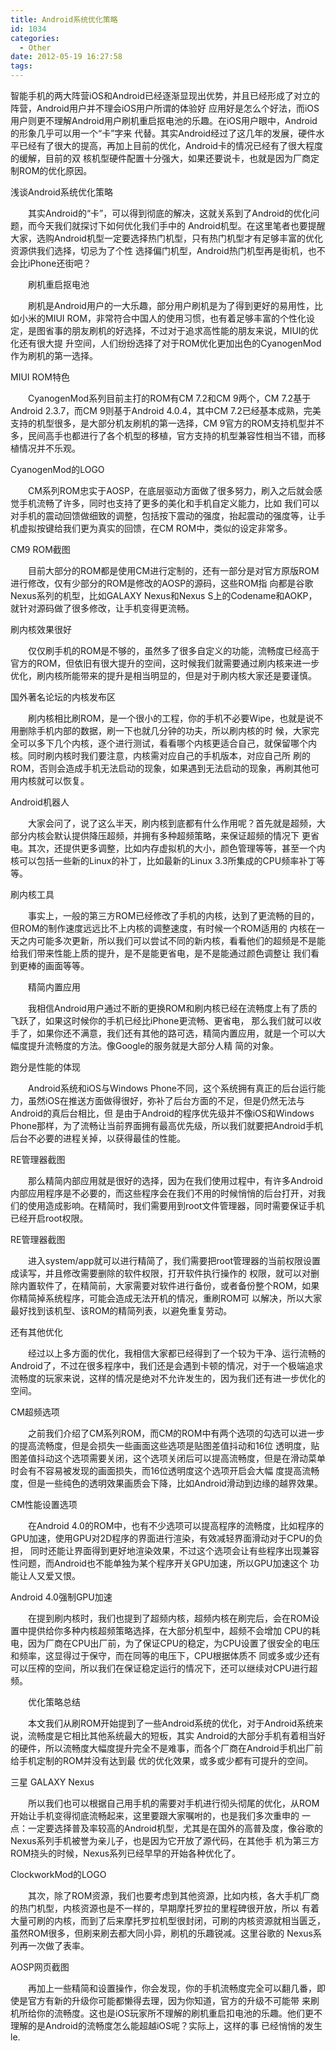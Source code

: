 ```yaml
---
title: Android系统优化策略
id: 1034
categories:
  - Other
date: 2012-05-19 16:27:58
tags:
---
```


智能手机的两大阵营iOS和Android已经逐渐显现出优势，并且已经形成了对立的阵营，Android用户并不理会iOS用户所谓的体验好 应用好是怎么个好法，而iOS用户则更不理解Android用户刷机重启抠电池的乐趣。在iOS用户眼中，Android的形象几乎可以用一个“卡”字来 代替。其实Android经过了这几年的发展，硬件水平已经有了很大的提高，再加上目前的优化，Android卡的情况已经有了很大程度的缓解，目前的双 核机型硬件配置十分强大，如果还要说卡，也就是因为厂商定制ROM的优化原因。

浅谈Android系统优化策略

　　其实Android的“卡”，可以得到彻底的解决，这就关系到了Android的优化问题，而今天我们就探讨下如何优化我们手中的 Android机型。在这里笔者也要提醒大家，选购Android机型一定要选择热门机型，只有热门机型才有足够丰富的优化资源供我们选择，切忌为了个性 选择偏门机型，Android热门机型再是街机，也不会比iPhone还街吧？

　　刷机重启抠电池
<!--more-->
　　刷机是Android用户的一大乐趣，部分用户刷机是为了得到更好的易用性，比如小米的MIUI ROM，非常符合中国人的使用习惯，也有着足够丰富的个性化设定，是图省事的朋友刷机的好选择，不过对于追求高性能的朋友来说，MIUI的优化还有很大提 升空间，人们纷纷选择了对于ROM优化更加出色的CyanogenMod作为刷机的第一选择。

MIUI ROM特色

　　CyanogenMod系列目前主打的ROM有CM 7.2和CM 9两个，CM 7.2基于Android 2.3.7，而CM 9则基于Android 4.0.4，其中CM 7.2已经基本成熟，完美支持的机型很多，是大部分机友刷机的第一选择，CM 9官方的ROM支持机型并不多，民间高手也都进行了各个机型的移植，官方支持的机型兼容性相当不错，而移植情况并不乐观。

CyanogenMod的LOGO

　　CM系列ROM忠实于AOSP，在底层驱动方面做了很多努力，刷入之后就会感觉手机流畅了许多，同时也支持了更多的美化和手机自定义能力，比如 我们可以对手机的震动回馈做细致的调整，包括按下震动的强度，抬起震动的强度等，让手机虚拟按键给我们更为真实的回馈，在CM ROM中，类似的设定非常多。

CM9 ROM截图

　　目前大部分的ROM都是使用CM进行定制的，还有一部分是对官方原版ROM进行修改，仅有少部分的ROM是修改的AOSP的源码，这些ROM指 向都是谷歌Nexus系列的机型，比如GALAXY Nexus和Nexus S上的Codename和AOKP，就针对源码做了很多修改，让手机变得更流畅。

刷内核效果很好

　　仅仅刷手机的ROM是不够的，虽然多了很多自定义的功能，流畅度已经高于官方的ROM，但依旧有很大提升的空间，这时候我们就需要通过刷内核来进一步优化，刷内核所能带来的提升是相当明显的，但是对于刷内核大家还是要谨慎。

国外著名论坛的内核发布区

　　刷内核相比刷ROM，是一个很小的工程，你的手机不必要Wipe，也就是说不用删除手机内部的数据，刷一下也就几分钟的功夫，所以刷内核的时 候，大家完全可以多下几个内核，逐个进行测试，看看哪个内核更适合自己，就保留哪个内核。同时刷内核时我们要注意，内核需对应自己的手机版本，对应自己所 刷的ROM，否则会造成手机无法启动的现象，如果遇到无法启动的现象，再刷其他可用内核就可以恢复。

Android机器人

　　大家会问了，说了这么半天，刷内核到底都有什么作用呢？首先就是超频，大部分内核会默认提供降压超频，并拥有多种超频策略，来保证超频的情况下 更省电。其次，还提供更多调整，比如内存虚拟机的大小，颜色管理等等，甚至一个内核可以包括一些新的Linux的补丁，比如最新的Linux 3.3所集成的CPU频率补丁等等。

刷内核工具

　　事实上，一般的第三方ROM已经修改了手机的内核，达到了更流畅的目的，但ROM的制作速度远远比不上内核的调整速度，有时候一个ROM适用的 内核在一天之内可能多次更新，所以我们可以尝试不同的新内核，看看他们的超频是不是能给我们带来性能上质的提升，是不是能更省电，是不是能通过颜色调整让 我们看到更棒的画面等等。

　　精简内置应用

　　我相信Android用户通过不断的更换ROM和刷内核已经在流畅度上有了质的飞跃了，如果这时候你的手机已经比iPhone更流畅、更省电， 那么我们就可以收手了，如果你还不满意，我们还有其他的路可选，精简内置应用，就是一个可以大幅度提升流畅度的方法。像Google的服务就是大部分人精 简的对象。

跑分是性能的体现

　　Android系统和iOS与Windows Phone不同，这个系统拥有真正的后台运行能力，虽然iOS在推送方面做得很好，弥补了后台方面的不足，但是仍然无法与Android的真后台相比，但 是由于Android的程序优先级并不像iOS和Windows Phone那样，为了流畅让当前界面拥有最高优先级，所以我们就要把Android手机后台不必要的进程关掉，以获得最佳的性能。

RE管理器截图

　　那么精简内部应用就是很好的选择，因为在我们使用过程中，有许多Android内部应用程序是不必要的，而这些程序会在我们不用的时候悄悄的后台打开，对我们的使用造成影响。在精简时，我们需要用到root文件管理器，同时需要保证手机已经开启root权限。

RE管理器截图

　　进入system/app就可以进行精简了，我们需要把root管理器的当前权限设置成读写，并且修改需要删除的软件权限，打开软件执行操作的 权限，就可以对删除内置软件了，在精简前，大家需要对软件进行备份，或者备份整个ROM，如果你精简掉系统程序，可能会造成无法开机的情况，重刷ROM可 以解决，所以大家最好找到该机型、该ROM的精简列表，以避免重复劳动。

还有其他优化

　　经过以上多方面的优化，我相信大家都已经得到了一个较为干净、运行流畅的Android了，不过在很多程序中，我们还是会遇到卡顿的情况，对于一个极端追求流畅度的玩家来说，这样的情况是绝对不允许发生的，因为我们还有进一步优化的空间。

CM超频选项

　　之前我们介绍了CM系列ROM，而CM的ROM中有两个选项的勾选可以进一步的提高流畅度，但是会损失一些画面这些选项是贴图差值抖动和16位 透明度，贴图差值抖动这个选项需要关闭，这个选项关闭后可以提高流畅度，但是在滑动菜单时会有不容易被发现的画面损失，而16位透明度这个选项开启会大幅 度提高流畅度，但是一些纯色的透明效果画质会下降，比如Android滑动到边缘的越界效果。

CM性能设置选项

　　在Android 4.0的ROM中，也有不少选项可以提高程序的流畅度，比如程序的GPU加速，使用GPU对2D程序的界面进行渲染，有效减轻界面滑动对于CPU的负担， 同时还能让界面得到更好地渲染效果，不过这个选项会让有些程序出现兼容性问题，而Android也不能单独为某个程序开关GPU加速，所以GPU加速这个 功能让人又爱又恨。

Android 4.0强制GPU加速

　　在提到刷内核时，我们也提到了超频内核，超频内核在刷完后，会在ROM设置中提供给你多种内核超频策略选择，在大部分机型中，超频不会增加 CPU的耗电，因为厂商在CPU出厂前，为了保证CPU的稳定，为CPU设置了很安全的电压和频率，这显得过于保守，而在同等的电压下，CPU根据体质不 同或多或少还有可以压榨的空间，所以我们在保证稳定运行的情况下，还可以继续对CPU进行超频。

　　优化策略总结

　　本文我们从刷ROM开始提到了一些Android系统的优化，对于Android系统来说，流畅度是它相比其他系统最大的短板，其实 Android的大部分手机有着相当好的硬件，所以流畅度大幅度提升完全不是难事，而各个厂商在Android手机出厂前给手机定制的ROM并没有达到最 优的优化效果，或多或少都有可提升的空间。

三星 GALAXY Nexus

　　所以我们也可以根据自己用手机的需要对手机进行彻头彻尾的优化，从ROM开始让手机变得彻底流畅起来，这里要跟大家嘱咐的，也是我们多次重申的 一点：一定要选择普及率较高的Android机型，尤其是在国外的高普及度，像谷歌的Nexus系列手机被誉为亲儿子，也是因为它开放了源代码，在其他手 机为第三方ROM挠头的时候，Nexus系列已经早早的开始各种优化了。

ClockworkMod的LOGO

　　其次，除了ROM资源，我们也要考虑到其他资源，比如内核，各大手机厂商的热门机型，内核资源也是不一样的，早期摩托罗拉的里程碑很开放，所以 有着大量可刷的内核，而到了后来摩托罗拉机型很封闭，可刷的内核资源就相当匮乏，虽然ROM很多，但刷来刷去都大同小异，刷机的乐趣锐减。这里谷歌的 Nexus系列再一次做了表率。

AOSP网页截图

　　再加上一些精简和设置操作，你会发现，你的手机流畅度完全可以翻几番，即使是官方有新的升级你可能都懒得去理，因为你知道，官方的升级不可能带 来刷机所给你的流畅度。这也是iOS玩家所不理解的刷机重启扣电池的乐趣。他们更不理解的是Android的流畅度怎么能超越iOS呢？实际上，这样的事 已经悄悄的发生le.